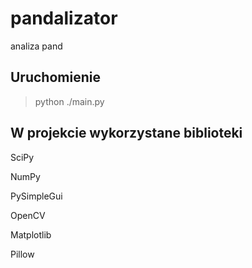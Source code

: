 # pandalizator
analiza pand

## Uruchomienie
> python ./main.py

## W projekcie wykorzystane biblioteki
SciPy

NumPy

PySimpleGui

OpenCV

Matplotlib

Pillow
